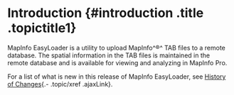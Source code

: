 Introduction {#introduction .title .topictitle1}
============

MapInfo EasyLoader is a utility to upload MapInfo^®^ TAB files to a remote database. The spatial information in the TAB files is maintained in the remote database and is available for viewing and analyzing in MapInfo Pro.

For a list of what is new in this release of MapInfo EasyLoader, see [History of Changes](guide/introduction/../history/chapterhistory.html){.- .topic/xref .ajaxLink}.


